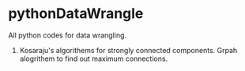 # pythonDataWrangle
All python codes for data wrangling.

1. Kosaraju's algorithems for strongly connected components. Grpah alogrithem to find out maximum connections.
